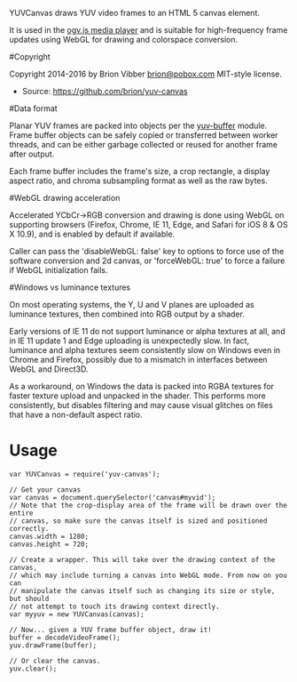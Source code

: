 YUVCanvas draws YUV video frames to an HTML 5 canvas element.

It is used in the [ogv.js media player](https://github.com/brion/ogv.js)
and is suitable for high-frequency frame updates using WebGL for drawing
and colorspace conversion.

#Copyright

Copyright 2014-2016 by Brion Vibber <brion@pobox.com>
MIT-style license.

* Source: https://github.com/brion/yuv-canvas

#Data format

Planar YUV frames are packed into objects per the
[yuv-buffer](https://github.com/brion/yuv-buffer) module. Frame buffer objects
can be safely copied or transferred between worker threads, and can be either
garbage collected or reused for another frame after output.

Each frame buffer includes the frame's size, a crop rectangle, a display
aspect ratio, and chroma subsampling format as well as the raw bytes.

#WebGL drawing acceleration

Accelerated YCbCr->RGB conversion and drawing is done using WebGL on supporting
browsers (Firefox, Chrome, IE 11, Edge, and Safari for iOS 8 & OS X 10.9), and
is enabled by default if available.

Caller can pass the 'disableWebGL: false' key to options to force use of the
software conversion and 2d canvas, or 'forceWebGL: true' to force a failure if
WebGL initialization fails.


#Windows vs luminance textures

On most operating systems, the Y, U and V planes are uploaded as luminance
textures, then combined into RGB output by a shader.

Early versions of IE 11 do not support luminance or alpha textures at all, and
in IE 11 update 1 and Edge uploading is unexpectedly slow. In fact, luminance
and alpha textures seem consistently slow on Windows even in Chrome and Firefox,
possibly due to a mismatch in interfaces between WebGL and Direct3D.

As a workaround, on Windows the data is packed into RGBA textures for faster
texture upload and unpacked in the shader. This performs more consistently, but
disables filtering and may cause visual glitches on files that have a
non-default aspect ratio.


# Usage

```
var YUVCanvas = require('yuv-canvas');

// Get your canvas
var canvas = document.querySelector('canvas#myvid');
// Note that the crop-display area of the frame will be drawn over the entire
// canvas, so make sure the canvas itself is sized and positioned correctly.
canvas.width = 1280;
canvas.height = 720;

// Create a wrapper. This will take over the drawing context of the canvas,
// which may include turning a canvas into WebGL mode. From now on you can
// manipulate the canvas itself such as changing its size or style, but should
// not attempt to touch its drawing context directly.
var myyuv = new YUVCanvas(canvas);

// Now... given a YUV frame buffer object, draw it!
buffer = decodeVideoFrame();
yuv.drawFrame(buffer);

// Or clear the canvas.
yuv.clear();
```
